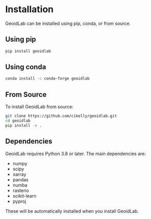 # Installation

GeoidLab can be installed using pip, conda, or from source.

## Using pip

```bash
pip install geoidlab
```

## Using conda

```bash
conda install -c conda-forge geoidlab
```

## From Source

To install GeoidLab from source:

```bash
git clone https://github.com/cikelly/geoidlab.git
cd geoidlab
pip install -e .
```

## Dependencies

GeoidLab requires Python 3.8 or later. The main dependencies are:

- numpy
- scipy
- xarray
- pandas
- numba
- rasterio
- scikit-learn
- pyproj

These will be automatically installed when you install GeoidLab.
